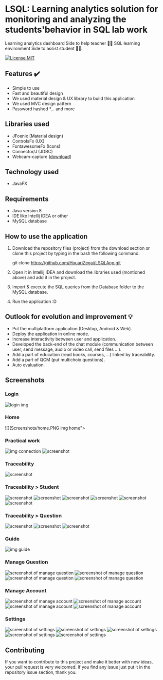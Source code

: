 # LSQL: Learning analytics solution for monitoring and analyzing the students'behavior in SQL lab work 
Learning analytics dashboard Side to help teacher 👨‍🏫  SQL learning environment Side to assist student 👨‍🎓.

[![License MIT](https://img.shields.io/badge/license-MIT-blue.svg)](LICENSE)


## Features :heavy_check_mark:
* Simple to use
* Fast and beautiful design
* We used material design & UX library to build this application
* We used MVC design pattern
* Password hashed
*... and more

## Libraries used
* JFoenix (Material design)
* ControlsFx (UX)
* FontawesomeFx (Icons)
* Connector/J (JDBC)
* Webcam-capture ([download](http://webcam-capture.sarxos.pl))

## Technology used
* JavaFX

## Requirements
* Java version 8
* IDE like Intellij IDEA or other
* MySQL database

## How to use the application
1. Download the repository files (project) from the download section or clone this project by typing in the bash the following command:

    git clone https://github.com/HouariZegai/LSQLApp.git
2. Open it in Intellij IDEA and download the libraries used (montioned above) and add it in the project.
3. Import & execute the SQL queries from the Database folder to the MySQL database.
4. Run the application :D

## Outlook for evolution and improvement :bulb:
* Put the multiplatform application (Desktop, Android & Web).
* Deploy the application in online mode.
* Increase interactivity between user and application.
* Developed the back-end of the chat module (communication between user, send message, audio or video call, send files ...).
* Add a part of education (read books, courses, ...) linked by traceability.
* Add a part of QCM (put multichoix questions).
* Auto evaluation.

## Screenshots

### Login
![login img](Screenshots/login.PNG)

### Home
![](Screenshots/home.PNG img home"><br/>

### Practical work
![img connection](Screenshots/practical-work/c3.PNG)
![screenshot](Screenshots/practical-work/c6.PNG)

### Traceability
![screenshot](Screenshots/traceability/trac.PNG)
### Traceability > Student
![screenshot](Screenshots/traceability/trac-student/trac2.PNG)
![screenshot](Screenshots/traceability/trac-student/trac3.PNG)
![screenshot](Screenshots/traceability/trac-student/trac4.PNG)
![screenshot](Screenshots/traceability/trac-student/trac5.PNG)
![screenshot](Screenshots/traceability/trac-student/trac6.PNG)
![screenshot](Screenshots/traceability/trac-student/trac7.PNG)
### Traceability > Question
![screenshot](Screenshots/traceability/trac-question/trac8.PNG)
![screenshot](Screenshots/traceability/trac-question/trac9.PNG)
![screenshot](Screenshots/traceability/trac-question/trac10.PNG)

### Guide
![img guide](Screenshots/guide.PNG)

### Manage Question
![screenshot of manage question](Screenshots/manage-question/q.PNG)
![screenshot of manage question](Screenshots/manage-question/q2.PNG)
![screenshot of manage question](Screenshots/manage-question/q3.PNG)
![screenshot of manage question](Screenshots/manage-question/q4.PNG)

### Manage Account
![screenshot of manage account](Screenshots/manage-account/a.PNG)
![screenshot of manage account](Screenshots/manage-account/a2.PNG)
![screenshot of manage account](Screenshots/manage-account/a3.PNG)
![screenshot of manage account](Screenshots/manage-account/a4.PNG)

### Settings
![screenshot of settings](Screenshots/settings/s.PNG)
![screenshot of settings](Screenshots/settings/s2.PNG)
![screenshot of settings](Screenshots/settings/s3.PNG)
![screenshot of settings](Screenshots/settings/s4.PNG)
![screenshot of settings](Screenshots/settings/s5.PNG)



## Contributing
If you want to contribute to this project and make it better with new ideas, your pull request is very welcomed.
If you find any issue just put it in the repository issue section, thank you.

